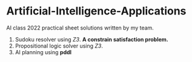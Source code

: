 # Artificial-Intelligence-Applications
AI class 2022 practical sheet solutions written by my team.

1. Sudoku resolver using *Z3*. **A constrain satisfaction problem.**
2. Propositional logic solver using *Z3*.
3. AI planning using **pddl** 
